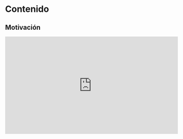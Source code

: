# Contenido

## Motivación

<iframe width="560" height="315" src="https://www.youtube.com/embed/pBy1zgt0XPc?si=TDJQufznmZ8EQ48R" title="YouTube video player" frameborder="0" allow="accelerometer; autoplay; clipboard-write; encrypted-media; gyroscope; picture-in-picture; web-share" allowfullscreen></iframe>